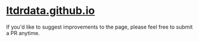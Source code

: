 # [ltdrdata.github.io](https://ltdrdata.github.io/)

If you'd like to suggest improvements to the page, please feel free to submit a PR anytime.

